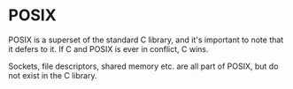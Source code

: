 # POSIX

POSIX is a superset of the standard C library, and it's important to note that it defers to it. If C and POSIX is ever in conflict, C wins.

Sockets, file descriptors, shared memory etc. are all part of POSIX, but do not exist in the C library.
